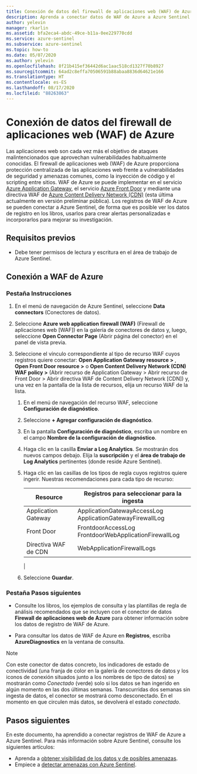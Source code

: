 ```yaml
---
title: Conexión de datos del firewall de aplicaciones web (WAF) de Azure a Azure Sentinel
description: Aprenda a conectar datos de WAF de Azure a Azure Sentinel.
author: yelevin
manager: rkarlin
ms.assetid: bfa2eca4-abdc-49ce-b11a-0ee229770cdd
ms.service: azure-sentinel
ms.subservice: azure-sentinel
ms.topic: how-to
ms.date: 05/07/2020
ms.author: yelevin
ms.openlocfilehash: 8f21b415ef36442d6ac1aac518cd1327f70b8927
ms.sourcegitcommit: 64ad2c8effa70506591b88abaa8836d64621e166
ms.translationtype: HT
ms.contentlocale: es-ES
ms.lasthandoff: 08/17/2020
ms.locfileid: "88263863"
---
```

# <a name="connect-data-from-azure-web-application-firewall-waf"></a>Conexión de datos del firewall de aplicaciones web (WAF) de Azure

Las aplicaciones web son cada vez más el objetivo de ataques malintencionados que aprovechan vulnerabilidades habitualmente conocidas. El firewall de aplicaciones web (WAF) de Azure proporciona protección centralizada de las aplicaciones web frente a vulnerabilidades de seguridad y amenazas comunes, como la inyección de código y el scripting entre sitios. WAF de Azure se puede implementar en el servicio [Azure Application Gateway](https://docs.microsoft.com/azure/web-application-firewall/ag/ag-overview), el servicio [Azure Front Door](https://docs.microsoft.com/azure/web-application-firewall/afds/afds-overview) y mediante una directiva WAF de [Azure Content Delivery Network (CDN)](https://docs.microsoft.com/azure/web-application-firewall/cdn/cdn-overview) (esta última actualmente en versión preliminar pública).
Los registros de WAF de Azure se pueden conectar a Azure Sentinel, de forma que es posible ver los datos de registro en los libros, usarlos para crear alertas personalizadas e incorporarlos para mejorar su investigación.

## <a name="prerequisites"></a>Requisitos previos

- Debe tener permisos de lectura y escritura en el área de trabajo de Azure Sentinel.

## <a name="connect-to-azure-waf"></a>Conexión a WAF de Azure

### <a name="instructions-tab"></a>Pestaña Instrucciones

1. En el menú de navegación de Azure Sentinel, seleccione **Data connectors** (Conectores de datos).

1. Seleccione **Azure web application firewall (WAF)** (Firewall de aplicaciones web [WAF]) en la galería de conectores de datos y, luego, seleccione **Open Connector Page** (Abrir página del conector) en el panel de vista previa.

1. Seleccione el vínculo correspondiente al tipo de recurso WAF cuyos registros quiere conectar: **Open Application Gateway resource >** , **Open Front Door resource >** o **Open Content Delivery Network (CDN) WAF policy >** (Abrir recurso de Application Gateway > Abrir recurso de Front Door > Abrir directiva WAF de Content Delivery Network [CDN]) y, una vez en la pantalla de la lista de recursos, elija un recurso WAF de la lista.

    1. En el menú de navegación del recurso WAF, seleccione **Configuración de diagnóstico**.

    1. Seleccione **+ Agregar configuración de diagnóstico**.

    1. En la pantalla **Configuración de diagnóstico**, escriba un nombre en el campo **Nombre de la configuración de diagnóstico**.

    1. Haga clic en la casilla **Enviar a Log Analytics**. Se mostrarán dos nuevos campos debajo. Elija la **suscripción** y el **área de trabajo de Log Analytics** pertinentes (donde reside Azure Sentinel).

    1. Haga clic en las casillas de los tipos de regla cuyos registros quiere ingerir. Nuestras recomendaciones para cada tipo de recurso:

        | Resource | Registros para seleccionar para la ingesta |
        |----------|------------------------------|
        | Application Gateway | ApplicationGatewayAccessLog<br>ApplicationGatewayFirewallLog |
        | Front Door          | FrontdoorAccessLog<br>FrontdoorWebApplicationFirewallLog |
        | Directiva WAF de CDN      | WebApplicationFirewallLogs |
        |

    1. Seleccione **Guardar**.

### <a name="next-steps-tab"></a>Pestaña Pasos siguientes

- Consulte los libros, los ejemplos de consulta y las plantillas de regla de análisis recomendados que se incluyen con el conector de datos **Firewall de aplicaciones web de Azure** para obtener información sobre los datos de registro de WAF de Azure.

- Para consultar los datos de WAF de Azure en **Registros**, escriba **AzureDiagnostics** en la ventana de consulta.

> [!NOTE]
>
> Con este conector de datos concreto, los indicadores de estado de conectividad (una franja de color en la galería de conectores de datos y los iconos de conexión situados junto a los nombres de tipo de datos) se mostrarán como *Conectado* (verde) solo si los datos se han ingerido en algún momento en las dos últimas semanas. Transcurridas dos semanas sin ingesta de datos, el conector se mostrará como desconectado. En el momento en que circulen más datos, se devolverá el estado *conectado*.

## <a name="next-steps"></a>Pasos siguientes
En este documento, ha aprendido a conectar registros de WAF de Azure a Azure Sentinel. Para más información sobre Azure Sentinel, consulte los siguientes artículos:
- Aprenda a [obtener visibilidad de los datos y de posibles amenazas](quickstart-get-visibility.md).
- Empiece a [detectar amenazas con Azure Sentinel](tutorial-detect-threats-built-in.md).
